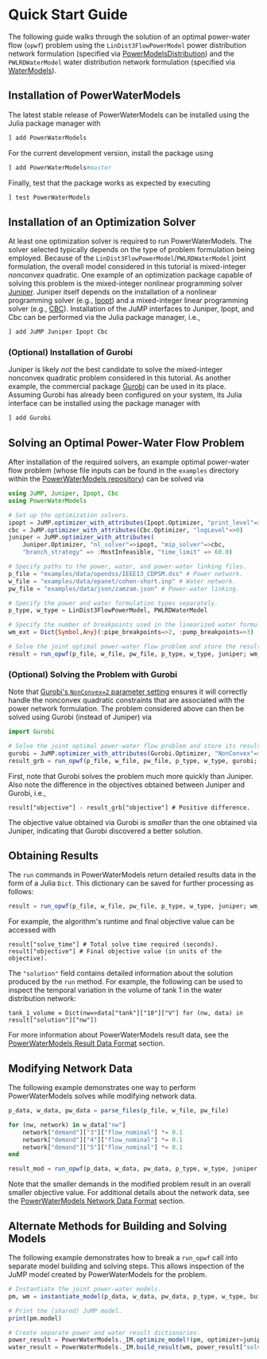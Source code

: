 # Quick Start Guide
The following guide walks through the solution of an optimal power-water flow (`opwf`) problem using the `LinDist3FlowPowerModel` power distribution network formulation (specified via [PowerModelsDistribution](https://github.com/lanl-ansi/PowerModelsDistribution.jl)) and the `PWLRDWaterModel` water distribution network formulation (specified via [WaterModels](https://github.com/lanl-ansi/WaterModels.jl)).

## Installation of PowerWaterModels
The latest stable release of PowerWaterModels can be installed using the Julia package manager with
```julia
] add PowerWaterModels
```

For the current development version, install the package using
```julia
] add PowerWaterModels#master
```

Finally, test that the package works as expected by executing
```julia
] test PowerWaterModels
```

## Installation of an Optimization Solver
At least one optimization solver is required to run PowerWaterModels.
The solver selected typically depends on the type of problem formulation being employed.
Because of the `LinDist3FlowPowerModel`/`PWLRDWaterModel` joint formulation, the overall model considered in this tutorial is mixed-integer _nonconvex_ quadratic.
One example of an optimization package capable of solving this problem is the mixed-integer nonlinear programming solver [Juniper](https://github.com/lanl-ansi/Juniper.jl).
Juniper itself depends on the installation of a nonlinear programming solver (e.g., [Ipopt](https://github.com/jump-dev/Ipopt.jl)) and a mixed-integer linear programming solver (e.g., [CBC](https://github.com/jump-dev/Cbc.jl)).
Installation of the JuMP interfaces to Juniper, Ipopt, and Cbc can be performed via the Julia package manager, i.e.,

```julia
] add JuMP Juniper Ipopt Cbc
```

### (Optional) Installation of Gurobi
Juniper is likely _not_ the best candidate to solve the mixed-integer nonconvex quadratic problem considered in this tutorial.
As another example, the commercial package [Gurobi](https://github.com/jump-dev/Gurobi.jl) can be used in its place.
Assuming Gurobi has already been configured on your system, its Julia interface can be installed using the package manager with

```julia
] add Gurobi
```

## Solving an Optimal Power-Water Flow Problem
After installation of the required solvers, an example optimal power-water flow problem (whose file inputs can be found in the `examples` directory within the [PowerWaterModels repository](https://github.com/lanl-ansi/PowerWaterModels.jl)) can be solved via

```julia
using JuMP, Juniper, Ipopt, Cbc
using PowerWaterModels

# Set up the optimization solvers.
ipopt = JuMP.optimizer_with_attributes(Ipopt.Optimizer, "print_level"=>0, "sb"=>"yes")
cbc = JuMP.optimizer_with_attributes(Cbc.Optimizer, "logLevel"=>0)
juniper = JuMP.optimizer_with_attributes(
    Juniper.Optimizer, "nl_solver"=>ipopt, "mip_solver"=>cbc,
    "branch_strategy" => :MostInfeasible, "time_limit" => 60.0)

# Specify paths to the power, water, and power-water linking files.
p_file = "examples/data/opendss/IEEE13_CDPSM.dss" # Power network.
w_file = "examples/data/epanet/cohen-short.inp" # Water network.
pw_file = "examples/data/json/zamzam.json" # Power-water linking.

# Specify the power and water formulation types separately.
p_type, w_type = LinDist3FlowPowerModel, PWLRDWaterModel

# Specify the number of breakpoints used in the linearized water formulation.
wm_ext = Dict{Symbol,Any}(:pipe_breakpoints=>2, :pump_breakpoints=>3)

# Solve the joint optimal power-water flow problem and store the result.
result = run_opwf(p_file, w_file, pw_file, p_type, w_type, juniper; wm_ext=wm_ext)
```

### (Optional) Solving the Problem with Gurobi
Note that [Gurobi's `NonConvex=2` parameter setting](https://www.gurobi.com/documentation/9.1/refman/nonconvex.html) ensures it will correctly handle the nonconvex quadratic constraints that are associated with the power network formulation.
The problem considered above can then be solved using Gurobi (instead of Juniper) via

```julia
import Gurobi

# Solve the joint optimal power-water flow problem and store its result.
gurobi = JuMP.optimizer_with_attributes(Gurobi.Optimizer, "NonConvex"=>2)
result_grb = run_opwf(p_file, w_file, pw_file, p_type, w_type, gurobi; wm_ext=wm_ext)
```

First, note that Gurobi solves the problem much more quickly than Juniper.
Also note the difference in the objectives obtained between Juniper and Gurobi, i.e.,
```
result["objective"] - result_grb["objective"] # Positive difference.
```

The objective value obtained via Gurobi is _smaller_ than the one obtained via Juniper, indicating that Gurobi discovered a better solution.

## Obtaining Results
The `run` commands in PowerWaterModels return detailed results data in the form of a Julia `Dict`.
This dictionary can be saved for further processing as follows:
```julia
result = run_opwf(p_file, w_file, pw_file, p_type, w_type, juniper; wm_ext=wm_ext)
```

For example, the algorithm's runtime and final objective value can be accessed with
```
result["solve_time"] # Total solve time required (seconds).
result["objective"] # Final objective value (in units of the objective).
```

The `"solution"` field contains detailed information about the solution produced by the `run` method.
For example, the following can be used to inspect the temporal variation in the volume of tank 1 in the water distribution network:
```
tank_1_volume = Dict(nw=>data["tank"]["10"]["V"] for (nw, data) in result["solution"]["nw"])
```

For more information about PowerWaterModels result data, see the [PowerWaterModels Result Data Format](@ref) section.

## Modifying Network Data
The following example demonstrates one way to perform PowerWaterModels solves while modifying network data.
```julia
p_data, w_data, pw_data = parse_files(p_file, w_file, pw_file)

for (nw, network) in w_data["nw"]
    network["demand"]["3"]["flow_nominal"] *= 0.1
    network["demand"]["4"]["flow_nominal"] *= 0.1
    network["demand"]["5"]["flow_nominal"] *= 0.1
end

result_mod = run_opwf(p_data, w_data, pw_data, p_type, w_type, juniper; wm_ext=wm_ext)
```
Note that the smaller demands in the modified problem result in an overall smaller objective value.
For additional details about the network data, see the [PowerWaterModels Network Data Format](@ref) section.

## Alternate Methods for Building and Solving Models
The following example demonstrates how to break a `run_opwf` call into separate model building and solving steps.
This allows inspection of the JuMP model created by PowerWaterModels for the problem.
```julia
# Instantiate the joint power-water models.
pm, wm = instantiate_model(p_data, w_data, pw_data, p_type, w_type, build_opwf; wm_ext=wm_ext)

# Print the (shared) JuMP model.
print(pm.model)

# Create separate power and water result dictionaries.
power_result = PowerWaterModels._IM.optimize_model!(pm, optimizer=juniper)
water_result = PowerWaterModels._IM.build_result(wm, power_result["solve_time"])
```
